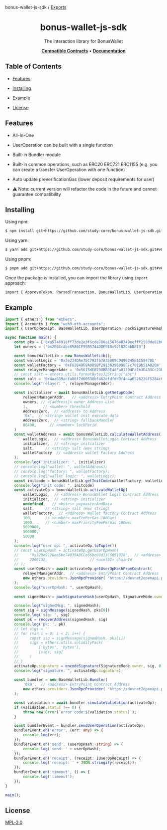 bonus-wallet-js-sdk / [Exports](modules.md)

<h1 align="center">
   <b>
        bonus-wallet-js-sdk
    </b>
</h1>

<p align="center">The interaction library for BonusWallet</p>

<p align="center">
    <a href="https://github.com/study-core/bonus-wallet-contracts/"><b>Compatible Contracts</b></a> •
    <a href="docs/modules.md"><b>Documentation</b></a>
</p>

## Table of Contents

  - [Features](#features)

  - [Installing](#installing)
    
  - [Example](#example)

  - [License](#license)

    

## Features

- All-In-One

- UserOperation can be built with a single function

- Built-in Bundler module

- Built-in common operations, such as ERC20 ERC721 ERC1155 (e.g. you can create a transfer UserOperation with one function)

- Auto update preVerificationGas (lower deposit requirements for user)

- ⚠️ Note: current version will refactor the code in the future and cannot guarantee compatibility

  

## Installing

Using npm:

```bash
$ npm install git+https://github.com/study-core/bonus-wallet-js-sdk.git#v0.1.0
```

Using yarn:

```bash
$ yarn add git+https://github.com/study-core/bonus-wallet-js-sdk.git#v0.1.0
```

Using pnpm:

```bash
$ pnpm add git+https://github.com/study-core/bonus-wallet-js-sdk.git#v0.1.0
```

Once the package is installed, you can import the library using `import` approach:

```bash
import { ApproveToken, ParsedTransaction, BonusWalletLib, UserOperation } from 'bonus-wallet-js-sdk';
```

## Example

```typescript
import { ethers } from "ethers";
import { Accounts } from "web3-eth-accounts";
import { UserOpReceipt, BaseWalletLib, UserOperation, packSignatureHash, signMessage, encodeSignature } from 'bonus-wallet-js-sdk';

async function main() {
    const pks = ['0xa5748918ff73de2e3f6cde786a1567640349eefff2503de82b0bfa4d41d55101']
    let owners = ['0x2E64cAbc8586CE95B5744DDE91Bc92182CbbD813']

    const bonusWalletLib = new BonusWalletLib();
    const walletLogic = '0x2e234DAe75C793f67A35089C9d99245E1C58470b'
    const walletFactory = '0xF62849F9A0B5Bf2913b396098F7c7019b51A820a' // wallet proxy factory contract address
    const relayerManagerAddr = '0x5615dEB798BB3E4dFa0139dFa1b3D433Cc23b72f'
    // const salt = ethers.utils.formatBytes32String("abc")
    const salt = '0x4aa639acfa86f7d60530bf462efdfdd9f4c4a6526226f5284c0af71240d47f25'
    console.log("relayer: ", relayerManagerAddr);

    const initializer = await bonusWalletLib.getSetupCode(
        relayerManagerAddr,   // <address> EntryPoint Contract Address
        owners, // <[address]> owner Address List
        1,       // <number> threshold
        AddressZero,  // <address> to Address
        '0x',  // <string> wallet init execute data
        AddressZero,  // <string> fallbackHandler
        86400,      // <number> lockPerid
    )
    const walletAddress = await bonusWalletLib.calculateWalletAddress(
        walletLogic,  // <address> BonusWalletLogic Contract Address
        initializer,  // <string> initializer
        salt,     // <string> salt (Hex string)
        walletFactory  // <address> wallet Factory Address
    );
    console.log('initializer: ', initializer)
    // console.log("wallet: ", walletAddress);
    // console.log("factory: ", walletFactory);
    // console.log("wallet logic: ", walletLogic);
    const initcode = bonusWalletLib.getInitCode(walletFactory, walletLogic, initializer, salt)
    console.log("init code: ", initcode)
    const activateOp = bonusWalletLib.activateWalletOp(
        walletLogic,  // <address> BonusWallet Logic Contract Address
        initializer,  // <string> initializer
        undefined,   // <bytes> paymasterAndData
        salt,     // <string> salt (Hex string)
        walletFactory,  // <address> Wallet factory Contract Address
        100,      // <number> maxFeePerGas 100Gwei
        1000,     // <number> maxPriorityFeePerGas 10Gwei
        5000000,
        500000,
        50000
    );
    console.log("user op: ", activateOp.toTuple())
    // const userOpHash = activateOp.getUserOpHash(
    //     "0x32De9126ee5bc74039ADCCe66bc00d13C6651028",  // <address> EntryPoint Contract Address
    //     2206132,                   // <uint32> chainId
    // );
    const userOpHash = await activateOp.getUserOpHashFromContract(
        relayerManagerAddr,  // <address> EntryPoint Contract Address
        new ethers.providers.JsonRpcProvider( "https://devnet2openapi.platon.network/rpc"),  // ethers.providers
    );
    console.log("userOpHash: ", userOpHash);
    
    const signedHash = packSignatureHash(userOpHash, SignatureMode.owner, 0, 0);

    console.log("signedMsg: ", signedHash);
    const sig = signMessage(signedHash, pks[0])
    console.log('sig: ', sig)
    const pk = recoverAddress(signedHash, sig)
    console.log('pk: ', pk)
    // let sigs = ''
    // for (var i = 0; i < 2; i++) {
    //     const sig = signMessage(signedHash, pks[i])
    //     sigs = ethers.utils.solidityPack(
    //         ['bytes', 'bytes'],
    //         [sigs, sig]
    //     )
    // }
    activateOp.signature = encodeSignature(SignatureMode.owner, sig, 0, 0);
    console.log("signature: ", activateOp.signature);
    
    const bundler = new BaseWalletLib.Bundler(
        '0x0',  // <address> EntryPoint Contract Address
        new ethers.providers.JsonRpcProvider( "https://devnet2openapi.platon.network/rpc"),  // ethers.providers
    );

    const validation = await bundler.simulateValidation(activateOp);
    if (validation.status !== 0) {
        throw new Error(`error code:${validation.status}`);
    }

    const bundlerEvent = bundler.sendUserOperation(activateOp);
    bundlerEvent.on('error', (err: any) => {
        console.log(err);
    });
    bundlerEvent.on('send', (userOpHash: string) => {
        console.log('send: ' + userOpHash);
    });
    bundlerEvent.on('receipt', (receipt: IUserOpReceipt) => {
        console.log('receipt: ' + JSON.stringify(receipt));
    });
    bundlerEvent.on('timeout', () => {
        console.log('timeout');
    });
}

main();
```

## License

[MPL-2.0](LICENSE)
